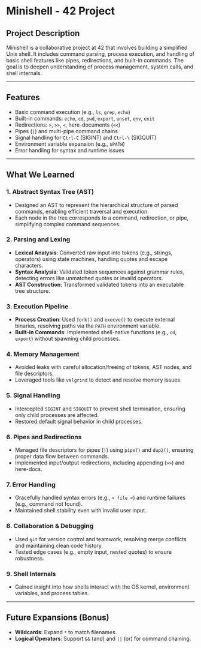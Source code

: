 # Minishell - 42 Project

## Project Description  
Minishell is a collaborative project at 42 that involves building a simplified Unix shell. It includes command parsing, process execution, and handling of basic shell features like pipes, redirections, and built-in commands. The goal is to deepen understanding of process management, system calls, and shell internals.

---

## Features  
- Basic command execution (e.g., `ls`, `grep`, `echo`)  
- Built-in commands: `echo`, `cd`, `pwd`, `export`, `unset`, `env`, `exit`  
- Redirections: `>`, `>>`, `<`, here-documents (`<<`)  
- Pipes (`|`) and multi-pipe command chains  
- Signal handling for `Ctrl-C` (SIGINT) and `Ctrl-\` (SIGQUIT)  
- Environment variable expansion (e.g., `$PATH`)  
- Error handling for syntax and runtime issues  

---

## What We Learned  

### 1. **Abstract Syntax Tree (AST)**  
- Designed an AST to represent the hierarchical structure of parsed commands, enabling efficient traversal and execution.  
- Each node in the tree corresponds to a command, redirection, or pipe, simplifying complex command sequences.  

### 2. **Parsing and Lexing**  
- **Lexical Analysis**: Converted raw input into tokens (e.g., strings, operators) using state machines, handling quotes and escape characters.  
- **Syntax Analysis**: Validated token sequences against grammar rules, detecting errors like unmatched quotes or invalid operators.  
- **AST Construction**: Transformed validated tokens into an executable tree structure.  

### 3. **Execution Pipeline**  
- **Process Creation**: Used `fork()` and `execve()` to execute external binaries, resolving paths via the `PATH` environment variable.  
- **Built-in Commands**: Implemented shell-native functions (e.g., `cd`, `export`) without spawning child processes.  

### 4. **Memory Management**  
- Avoided leaks with careful allocation/freeing of tokens, AST nodes, and file descriptors.  
- Leveraged tools like `valgrind` to detect and resolve memory issues.  

### 5. **Signal Handling**  
- Intercepted `SIGINT` and `SIGQUIT` to prevent shell termination, ensuring only child processes are affected.  
- Restored default signal behavior in child processes.  

### 6. **Pipes and Redirections**  
- Managed file descriptors for pipes (`|`) using `pipe()` and `dup2()`, ensuring proper data flow between commands.  
- Implemented input/output redirections, including appending (`>>`) and here-docs.  

### 7. **Error Handling**  
- Gracefully handled syntax errors (e.g., `> file <`) and runtime failures (e.g., command not found).  
- Maintained shell stability even with invalid user input.  

### 8. **Collaboration & Debugging**  
- Used `git` for version control and teamwork, resolving merge conflicts and maintaining clean code history.  
- Tested edge cases (e.g., empty input, nested quotes) to ensure robustness.  

### 9. **Shell Internals**  
- Gained insight into how shells interact with the OS kernel, environment variables, and process tables.  

---

## Future Expansions (Bonus)  
- **Wildcards**: Expand `*` to match filenames.  
- **Logical Operators**: Support `&&` (and) and `||` (or) for command chaining. 